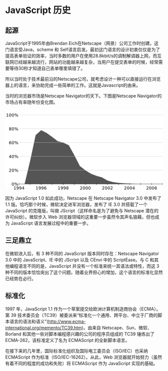 # JavaScript 历史

## 起源

JavaScript于1995年由Brendan Eich在Netscape（网景）公司工作时创建。这门语言受Java，scheme 和 Self语言启发。最初这门语言的设计初衷仅仅是为了提高表单验证的效率，当时多数的用户在使用28.8kbit/s的调制解调器上网，而互联网已经越来越流行，网站的功能越来越复杂，当用户在提交表单的时候，经常需要等待30秒才知道自己表单哪里填错了。

所以当时处于技术最前沿的Netscape公司，就考虑设计一种可以直接运行在浏览器上的语言，来协助完成一些简单的工作。这就是Javascript的由来。

当时的浏览器市场是Netscape Navigator的天下。下图是Netscape Navigator的市场占有率随年份变化图。


![index-01.png](./images/index-01.png)


因为 JavaScript 1.0 如此成功，Netscape 在 Netscape Navigator 3.0 中发布了 1.1 版。恰巧那个时候，微软决定进军浏览器，发布了 IE 3.0 并搭载了一个 JavaScript 的克隆版，叫做 JScript（这样命名是为了避免与 Netscape 潜在的许可纠纷）。微软步入 Web 浏览器领域的这重要一步虽然令其声名狼藉，但也成为 JavaScript 语言发展过程中的重要一步。

## 三足鼎立

在微软进入后，有 3 种不同的 JavaScript 版本同时存在：Netscape Navigator 3.0 中的 JavaScript、IE 中的 JScript 以及 CEnvi 中的 ScriptEase。与 C 和其他编程语言不同的是，JavaScript 并没有一个标准来统一其语法或特性，而这 3 种不同的版本恰恰突出了这个问题。随着业界担心的增加，这个语言的标准化显然已经势在必行。

## 标准化

1997 年，JavaScript 1.1 作为一个草案提交给欧洲计算机制造商协会（ECMA）。第 39 技术委员会（TC39）被委派来“标准化一个通用、跨平台、中立于厂商的脚本语言的语法和语义”(http://www.ecma-international.org/memento/TC39.htm)。由来自 Netscape、Sun、微软、Borland 和其他一些对脚本编程感兴趣的公司的程序员组成的 TC39 锤炼出了 ECMA-262，该标准定义了名为 ECMAScript 的全新脚本语言。

在接下来的几年里，国际标准化组织及国际电工委员会（ISO/IEC）也采纳 ECMAScript 作为标准（ISO/IEC-16262）。从此，Web 浏览器就开始努力（虽然有着不同的程度的成功和失败）将 ECMAScript 作为 JavaScript 实现的基础。


